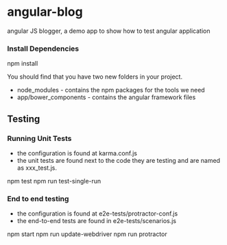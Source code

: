 # angular-blog
angular JS blogger, a demo app to show how to test angular application

### Install Dependencies
npm install

You should find that you have two new folders in your project.

* node_modules - contains the npm packages for the tools we need
* app/bower_components - contains the angular framework files


## Testing
### Running Unit Tests

* the configuration is found at karma.conf.js
* the unit tests are found next to the code they are testing and are named as xxx_test.js.

npm test
npm run test-single-run

### End to end testing

* the configuration is found at e2e-tests/protractor-conf.js
* the end-to-end tests are found in e2e-tests/scenarios.js

npm start
npm run update-webdriver
npm run protractor

